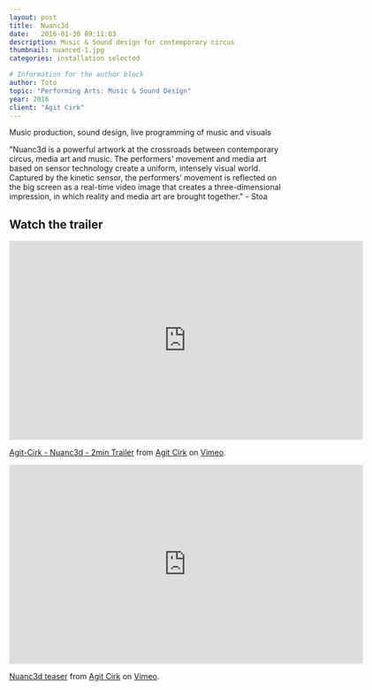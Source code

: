 ```yaml
---
layout: post
title:  Nuanc3d
date:   2016-01-30 09:11:03
description: Music & Sound design for contemporary circus
thumbnail: nuanced-1.jpg
categories: installation selected

# Information for the author block
author: Toto
topic: "Performing Arts: Music & Sound Design"
year: 2016
client: "Agit Cirk"
---
```


Music production, sound design, live programming of music and visuals

"Nuanc3d is a powerful artwork at the crossroads between contemporary circus, media art and music. The performers' movement and media art based on sensor technology create a uniform, intensely visual world. Captured by the kinetic sensor, the performers’ movement is reflected on the big screen as a real-time video image that creates a three-dimensional impression, in which reality and media art are brought together." - Stoa

## Watch the trailer

<iframe src="https://player.vimeo.com/video/175205429" width="640" height="360" frameborder="0" webkitallowfullscreen mozallowfullscreen allowfullscreen></iframe>
<p><a href="https://vimeo.com/175205429">Agit-Cirk - Nuanc3d - 2min Trailer</a> from <a href="https://vimeo.com/agitcirk">Agit Cirk</a> on <a href="https://vimeo.com">Vimeo</a>.</p>

<iframe src="https://player.vimeo.com/video/152967687" width="640" height="360" frameborder="0" webkitallowfullscreen mozallowfullscreen allowfullscreen></iframe>
<p><a href="https://vimeo.com/152967687">Nuanc3d teaser</a> from <a href="https://vimeo.com/agitcirk">Agit Cirk</a> on <a href="https://vimeo.com">Vimeo</a>.</p>
